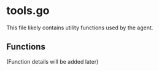 # tools.go

This file likely contains utility functions used by the agent.

## Functions

(Function details will be added later)